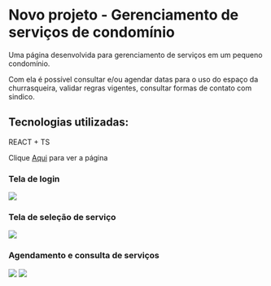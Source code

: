# Novo projeto - Gerenciamento de serviços de condomínio
<p>Uma página desenvolvida para gerenciamento de serviços em um pequeno condomínio.</p>
<p>Com ela é possível consultar e/ou agendar datas para o uso do espaço da churrasqueira, validar regras vigentes, consultar formas de contato com sindico.</p>

## Tecnologias utilizadas:

<p>REACT + TS</p>
Clique <a href="https://frontendcond.vercel.app/" target="_blank">Aqui</a> para ver a página


### Tela de login
<img src='https://r2.easyimg.io/mky4g3szu/tela1.png'/>

### Tela de seleção de serviço
<img src="https://r2.easyimg.io/1ywbasoes/tela2.png" />

### Agendamento e consulta de serviços
<img src="https://r2.easyimg.io/sq54gz84c/tela3.png"/>
<img src="https://r2.easyimg.io/kkjvk4tyr/tela4.png"/>